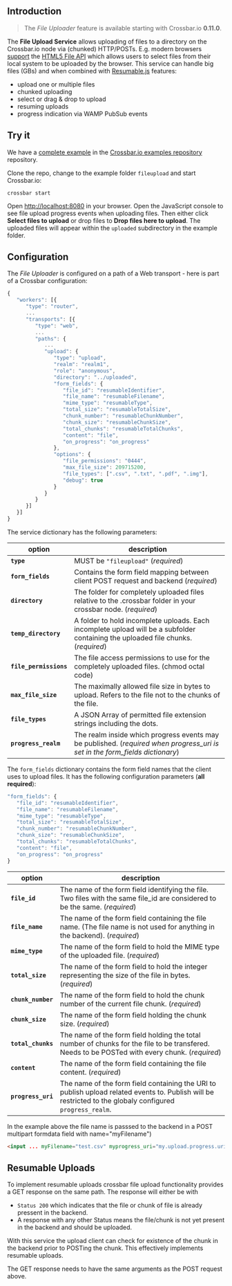 ## Introduction

> The *File Uploader* feature is available starting with Crossbar.io **0.11.0**.

The **File Upload Service** allows uploading of files to a directory on the Crossbar.io node via (chunked) HTTP/POSTs. E.g. modern browsers [support](http://caniuse.com/#feat=fileapi) the [HTML5 File API](http://www.w3.org/TR/FileAPI/) which allows users to select files from their local system to be uploaded by the browser. This service can handle big files (GBs) and when combined with [Resumable.js](http://www.resumablejs.com/) features:

* upload one or multiple files
* chunked uploading
* select or drag & drop to upload
* resuming uploads
* progress indication via WAMP PubSub events


## Try it

We have a [complete example](https://github.com/crossbario/crossbarexamples/tree/master/fileupload) in the [Crossbar.io examples repository](https://github.com/crossbario/crossbarexamples) repository.

Clone the repo, change to the example folder `fileupload` and start Crossbar.io:

```console
crossbar start
```

Open [http://localhost:8080](http://localhost:8080) in your browser. Open the JavaScript console to see file upload progress events when uploading files. Then either click **Select files to upload** or drop files to **Drop files here to upload**. The uploaded files will appear within the `uploaded` subdirectory in the example folder.


## Configuration

The *File Uploader* is configured on a path of a Web transport - here is part of a Crossbar configuration:

```javascript
{
   "workers": [{
      "type": "router",
      ...
      "transports": [{
         "type": "web",
         ...
         "paths": {
            ...
            "upload": {
               "type": "upload",
               "realm": "realm1",
               "role": "anonymous",
               "directory": "../uploaded",
               "form_fields": {
                  "file_id": "resumableIdentifier",
                  "file_name": "resumableFilename",
                  "mime_type": "resumableType",
                  "total_size": "resumableTotalSize",
                  "chunk_number": "resumableChunkNumber",
                  "chunk_size": "resumableChunkSize",
                  "total_chunks": "resumableTotalChunks",
                  "content": "file",
                  "on_progress": "on_progress"
               },
               "options": {
                  "file_permissions": "0444",
                  "max_file_size": 209715200,
                  "file_types": [".csv", ".txt", ".pdf", ".img"],
                  "debug": true
               }
            }
         }
      }]
   }]
}
```

The service dictionary has the following parameters:

option | description
---|---
**`type`** | MUST be `"fileupload"` (*required*)
**`form_fields`** | Contains the form field mapping between client POST request and backend (*required*)
**`directory`** | The folder for completely uploaded files relative to the .crossbar folder in your crossbar node. (*required*)
**`temp_directory`** | A folder to hold incomplete uploads. Each incomplete upload will be a subfolder containing the uploaded file chunks. (*required*)
**`file_permissions`** | The file access permissions to use for the completely uploaded files. (chmod octal code)
**`max_file_size`** | The maximally allowed file size in bytes to upload. Refers to the file not to the chunks of the file. 
**`file_types`** | A JSON Array of permitted file extension strings including the dots. 
**`progress_realm`** | The realm inside which progress events may be published. (*required when progress_uri is set in the form_fields dictionary*)

The `form_fields` dictionary contains the form field names that the client uses to upload files. It has the following configuration parameters (**all required**):

```javascript
"form_fields": {
   "file_id": "resumableIdentifier",
   "file_name": "resumableFilename",
   "mime_type": "resumableType",
   "total_size": "resumableTotalSize",
   "chunk_number": "resumableChunkNumber",
   "chunk_size": "resumableChunkSize",
   "total_chunks": "resumableTotalChunks",
   "content": "file",
   "on_progress": "on_progress"
}
```

option | description
---|---
**`file_id`** | The name of the form field identifying the file. Two files with the same file_id are considered to be the same. (*required*)
**`file_name`** | The name of the form field containing the file name. (The file name is not used for anything in the backend). (*required*)
**`mime_type`** | The name of the form field to hold the MIME type of the uploaded file. (*required*)
**`total_size`** | The name of the form field to hold the integer representing the size of the file in bytes. (*required*)
**`chunk_number`** | The name of the form field to hold the chunk number of the current file chunk. (*required*)
**`chunk_size`** | The name of the form field holding the chunk size. (*required*)
**`total_chunks`** | The name of the form field holding the total number of chunks for the file to be transfered. Needs to be POSTed with every chunk. (*required*)
**`content`** | The name of the form field containing the file content. (*required*)
**`progress_uri`** | The name of the form field containing the URI to publish upload related events to. Publish will be restricted to the globaly configured `progress_realm`. 


In the example above the file name is passsed to the backend in a POST multipart formdata field with name="myFilename") 

```html
<input ... myFilename="test.csv" myprogress_uri="my.upload.progress.uri" ... />
```

## Resumable Uploads

To implement resumable uploads crossbar file upload functionality provides a GET response on the same path. The response will either be with 

* `Status 200` which indicates that the file or chunk of file is already pressent in the backend. 
* A response with any other Status means the file/chunk is not yet present in the backend and should be uploaded.

With this service the upload client can check for existence of the chunk in the backend prior to POSTing the chunk. This effectively implements resumable uploads.

The GET response needs to have the same arguments as the POST request above.



